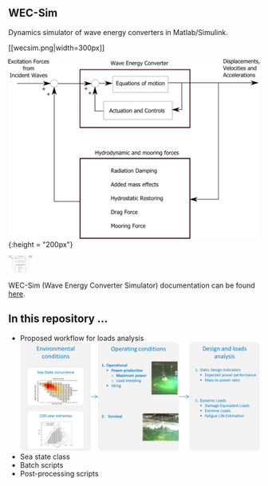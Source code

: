 ## WEC-Sim
Dynamics simulator of wave energy converters in Matlab/Simulink.

[[wecsim.png|width=300px]]


![wecsim](https://raw.githubusercontent.com/brauliobarahona/WEC-Sim-1/master/wecsim_smaller.png){:height = "200px"}

<img src="https://raw.githubusercontent.com/brauliobarahona/WEC-Sim-1/master/wecsim_smaller.png" width="48">


[workflow]: https://raw.githubusercontent.com/brauliobarahona/WEC-Sim-1/master/loads_analysis_workflow.png "Proposed loads analysis workflow" 


WEC-Sim (Wave Energy Converter Simulator) documentation can be found [here](http://wec-sim.github.io/WEC-Sim).


## In this repository ...
+ Proposed workflow for loads analysis
![alt text][workflow]
+ Sea state class
+ Batch scripts
+ Post-processing scripts

